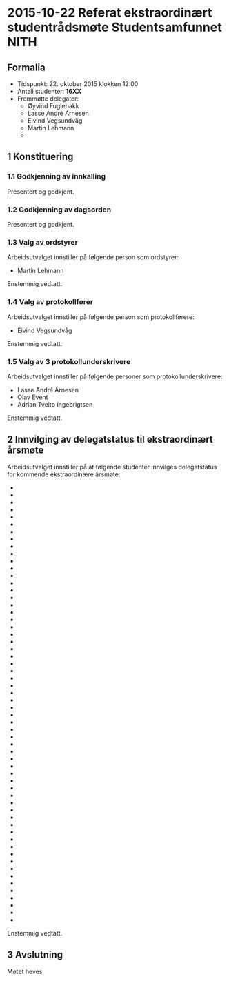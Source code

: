 # 2015-10-22 Referat ekstraordinært studentrådsmøte Studentsamfunnet NITH

## Formalia

- Tidspunkt: 22. oktober 2015 klokken 12:00
- Antall studenter: __16XX__
- Fremmøtte delegater: 
  - Øyvind Fuglebakk
  - Lasse André Arnesen
  - Eivind Vegsundvåg
  - Martin Lehmann
  - 

## 1 Konstituering

### 1.1 Godkjenning av innkalling

Presentert og godkjent.

### 1.2 Godkjenning av dagsorden

Presentert og godkjent.

### 1.3 Valg av ordstyrer

Arbeidsutvalget innstiller på følgende person som ordstyrer:

- Martin Lehmann

Enstemmig vedtatt.

### 1.4 Valg av protokollfører

Arbeidsutvalget innstiller på følgende person som protokollførere:

- Eivind Vegsundvåg

Enstemmig vedtatt.

### 1.5 Valg av 3 protokollunderskrivere

Arbeidsutvalget innstiller på følgende personer som protokollunderskrivere:

- Lasse André Arnesen
- Olav Event
- Adrian Tveito Ingebrigtsen

Enstemmig vedtatt.

## 2 Innvilging av delegatstatus til ekstraordinært årsmøte

Arbeidsutvalget innstiller på at følgende studenter innvilges delegatstatus for kommende ekstraordinære årsmøte:

- 
- 
- 
- 
- 
- 
- 
- 
- 
- 
- 
- 
- 
- 
- 
- 
- 
- 
- 
- 
- 
- 
- 
- 
- 
- 
- 
- 
- 
- 
- 
- 
- 
- 
- 
- 
- 
- 
- 
- 
- 
- 
- 
- 
- 
- 
- 
- 
- 
- 
- 
- 
- 
- 
- 
- 
- 
- 
- 
- 

Enstemmig vedtatt.

## 3 Avslutning

Møtet heves.
